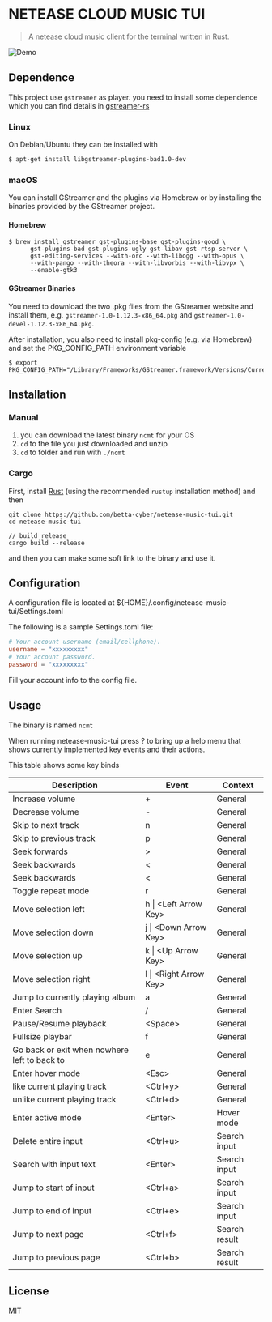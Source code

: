 # NETEASE CLOUD MUSIC TUI

>A netease cloud music client for the terminal written in Rust.

![Demo](https://i.loli.net/2019/12/06/n6DCTS4cW2Z1dmH.gif)

## Dependence

This project use `gstreamer` as player. you need to install some dependence which you can find details in [gstreamer-rs](https://github.com/sdroege/gstreamer-rs)

### Linux
On Debian/Ubuntu they can be installed with
```bash
$ apt-get install libgstreamer-plugins-bad1.0-dev
```

### macOS

You can install GStreamer and the plugins via Homebrew or by installing the binaries provided by the GStreamer project.

#### Homebrew

```
$ brew install gstreamer gst-plugins-base gst-plugins-good \
      gst-plugins-bad gst-plugins-ugly gst-libav gst-rtsp-server \
      gst-editing-services --with-orc --with-libogg --with-opus \
      --with-pango --with-theora --with-libvorbis --with-libvpx \
      --enable-gtk3
```
#### GStreamer Binaries

You need to download the two .pkg files from the GStreamer website and install them, e.g. `gstreamer-1.0-1.12.3-x86_64.pkg` and `gstreamer-1.0-devel-1.12.3-x86_64.pkg`.

After installation, you also need to install pkg-config (e.g. via Homebrew) and set the PKG_CONFIG_PATH environment variable

```
$ export PKG_CONFIG_PATH="/Library/Frameworks/GStreamer.framework/Versions/Current/lib/pkgconfig${PKG_CONFIG_PATH:+:$PKG_CONFIG_PATH}"
```

## Installation

### Manual
1. you can download the latest binary  `ncmt` for your OS
2. `cd` to the file you just downloaded and unzip
3. `cd` to folder and run with `./ncmt`

### Cargo

First, install [Rust](https://www.rust-lang.org/tools/install) (using the recommended `rustup` installation method) and then
```
git clone https://github.com/betta-cyber/netease-music-tui.git
cd netease-music-tui

// build release 
cargo build --release
```

and then you can make some soft link to the binary and use it.

## Configuration

A configuration file is located at ${HOME}/.config/netease-music-tui/Settings.toml

The following is a sample Settings.toml file:
```toml
# Your account username (email/cellphone).
username = "xxxxxxxxx"
# Your account password.
password = "xxxxxxxxx"
```
Fill your account info to the config file.

## Usage

The binary is named ```ncmt```

When running netease-music-tui press ? to bring up a help menu that shows currently implemented key events and their actions.

This table shows some key binds

| Description | Event | Context |
| ------------- | ---------------- | --------------- |
| Increase volume | + | General |
| Decrease volume | - | General |
| Skip to next track | n | General |
| Skip to previous track | p | General |
| Seek forwards | > | General |
| Seek backwards | < | General |
| Seek backwards | < | General |
| Toggle repeat mode | r | General |
| Move selection left | h \| \<Left Arrow Key>  | General |
| Move selection down | j \| \<Down Arrow Key>  | General |
| Move selection up | k \| \<Up Arrow Key>  | General |
| Move selection right | l \| \<Right Arrow Key>  | General |
| Jump to currently playing album | a | General |
| Enter Search | / | General |
| Pause/Resume playback | \<Space> | General |
| Fullsize playbar | f| General |
| Go back or exit when nowhere left to back to | e | General |
| Enter hover mode | \<Esc>  | General |
| like current playing track | \<Ctrl+y> | General |
| unlike current playing track | \<Ctrl+d> | General |
| Enter active mode | \<Enter> | Hover mode |
| Delete entire input | \<Ctrl+u> | Search input |
| Search with input text | \<Enter>| Search input |
| Jump to start of input | \<Ctrl+a> | Search input |
| Jump to end of input | \<Ctrl+e> | Search input |
| Jump to next page | \<Ctrl+f> | Search result|
| Jump to previous page | \<Ctrl+b> | Search result |

## License
MIT
